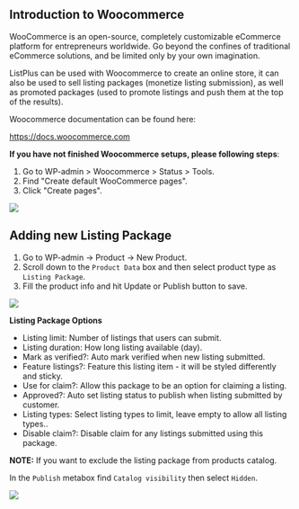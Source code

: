 ## Introduction to Woocommerce

WooCommerce is an open-source, completely customizable eCommerce platform for entrepreneurs worldwide. Go beyond the confines of traditional eCommerce solutions, and be limited only by your own imagination. 

ListPlus can be used with Woocommerce to create an online store, it can also be used to sell listing packages (monetize listing submission), as well as promoted packages (used to promote listings and push them at the top of the results).

Woocommerce documentation can be found here:

https://docs.woocommerce.com

**If you have not finished Woocommerce setups, please following steps**:

1. Go to WP-admin > Woocommerce > Status > Tools.
1. Find "Create default WooCommerce pages".
1. Click "Create pages".

![](../images/wc-pages.png)

## Adding new Listing Package

1. Go to WP-admin -> Product -> New Product.
2. Scroll down to the `Product Data` box and then select product type as `Listing Package`.
3. Fill the product info and hit Update or Publish button to save.
  
![](../images/wc-new-package.png)

**Listing Package Options**
- Listing limit: Number of listings that users can submit.
- Listing duration: How long listing available (day).
- Mark as verified?: Auto mark verified when new listing submitted.
- Feature listings?: Feature this listing item - it will be styled differently and sticky.
- Use for claim?: Allow this package to be an option for claiming a listing.
- Approved?: Auto set listing status to publish when listing submitted by customer.
- Listing types: Select listing types to limit, leave empty to allow all listing types..
- Disable claim?: Disable claim for any listings submitted using this package.

**NOTE:** If you want to exclude the listing package from products catalog.

In the `Publish` metabox find `Catalog visibility` then select `Hidden`.

![](../images/wc-hidden-package.png)


